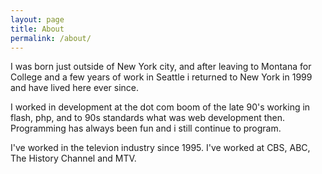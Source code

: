 ```yaml
---
layout: page
title: About
permalink: /about/
---
```


I was born just outside of New York city, and after leaving to Montana for College and a few years of work in Seattle i returned to New York in 1999 and have lived here ever since.  

I worked in development at the dot com boom of the late 90's working in flash, php, and to 90s standards what was web development then.  Programming has always been fun and i still continue to program.

I've worked in the televion industry since 1995.  I've worked at CBS, ABC, The History Channel and MTV.  
